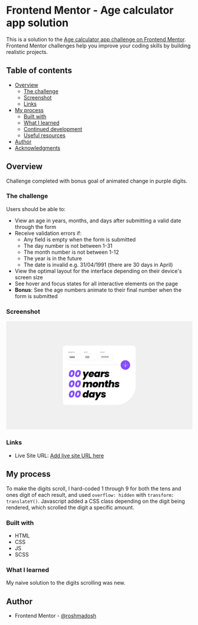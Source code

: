 # Frontend Mentor - Age calculator app solution

This is a solution to the [Age calculator app challenge on Frontend Mentor](https://www.frontendmentor.io/challenges/age-calculator-app-dF9DFFpj-Q). Frontend Mentor challenges help you improve your coding skills by building realistic projects. 

## Table of contents

- [Overview](#overview)
  - [The challenge](#the-challenge)
  - [Screenshot](#screenshot)
  - [Links](#links)
- [My process](#my-process)
  - [Built with](#built-with)
  - [What I learned](#what-i-learned)
  - [Continued development](#continued-development)
  - [Useful resources](#useful-resources)
- [Author](#author)
- [Acknowledgments](#acknowledgments)

## Overview  
Challenge completed with bonus goal of animated change in purple digits.  

### The challenge

Users should be able to:

- View an age in years, months, and days after submitting a valid date through the form
- Receive validation errors if:
  - Any field is empty when the form is submitted
  - The day number is not between 1-31
  - The month number is not between 1-12
  - The year is in the future
  - The date is invalid e.g. 31/04/1991 (there are 30 days in April)
- View the optimal layout for the interface depending on their device's screen size
- See hover and focus states for all interactive elements on the page
- **Bonus**: See the age numbers animate to their final number when the form is submitted

### Screenshot

![](./screenshot.jpg)

### Links

- Live Site URL: [Add live site URL here](https://roshmadosh.github.io/age-calculator/)

## My process
To make the digits scroll, I hard-coded 1 through 9 for both the tens and ones digit of each result, and used `overflow: hidden` with `transform: translateY()`. Javascript added a CSS class depending on the digit being rendered, which scrolled the digit a specific amount.

### Built with

  - HTML
  - CSS
  - JS
  - SCSS

### What I learned
My naive solution to the digits scrolling was new.

## Author

- Frontend Mentor - [@roshmadosh](https://www.frontendmentor.io/profile/roshmadosh)
